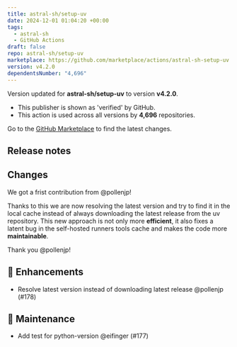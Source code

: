 ```yaml
---
title: astral-sh/setup-uv
date: 2024-12-01 01:04:20 +00:00
tags:
  - astral-sh
  - GitHub Actions
draft: false
repo: astral-sh/setup-uv
marketplace: https://github.com/marketplace/actions/astral-sh-setup-uv
version: v4.2.0
dependentsNumber: "4,696"
---
```



Version updated for **astral-sh/setup-uv** to version **v4.2.0**.
- This publisher is shown as 'verified' by GitHub.
- This action is used across all versions by **4,696** repositories.

Go to the [GitHub Marketplace](https://github.com/marketplace/actions/astral-sh-setup-uv) to find the latest changes.

## Release notes

## Changes

We got a frist contribution from @pollenjp!

Thanks to this we are now resolving the latest version and try to find it in the local cache instead of always downloading the latest release from the uv repository.
This new approach is not only more **efficient**, it also fixes a latent bug in the self-hosted runners tools cache and makes the code more **maintainable**.

Thank you @pollenjp!

## 🚀 Enhancements

- Resolve latest version instead of downloading latest release @pollenjp (#178)

## 🧰 Maintenance

- Add test for python-version @eifinger (#177)

